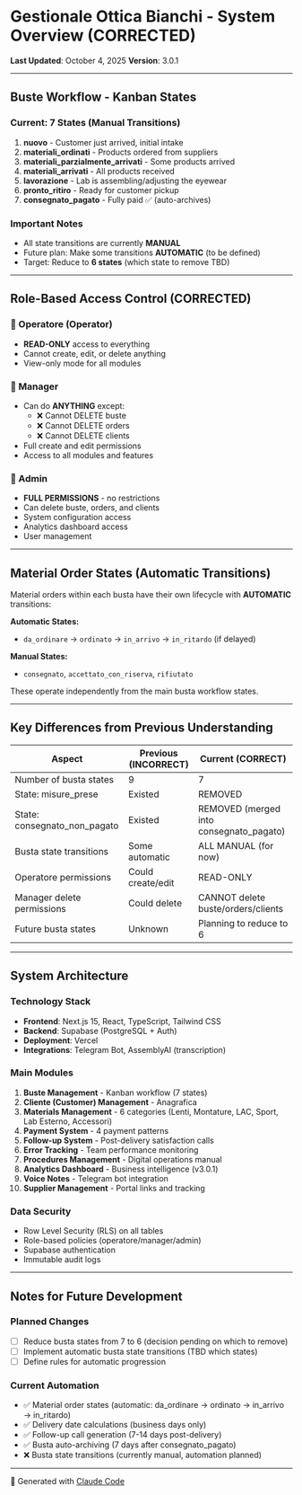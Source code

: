 # Gestionale Ottica Bianchi - System Overview (CORRECTED)

**Last Updated**: October 4, 2025
**Version**: 3.0.1

---

## Buste Workflow - Kanban States

### Current: 7 States (Manual Transitions)

1. **nuovo** - Customer just arrived, initial intake
2. **materiali_ordinati** - Products ordered from suppliers
3. **materiali_parzialmente_arrivati** - Some products arrived
4. **materiali_arrivati** - All products received
5. **lavorazione** - Lab is assembling/adjusting the eyewear
6. **pronto_ritiro** - Ready for customer pickup
7. **consegnato_pagato** - Fully paid ✅ (auto-archives)

### Important Notes
- All state transitions are currently **MANUAL**
- Future plan: Make some transitions **AUTOMATIC** (to be defined)
- Target: Reduce to **6 states** (which state to remove TBD)

---

## Role-Based Access Control (CORRECTED)

### 👤 Operatore (Operator)
- **READ-ONLY** access to everything
- Cannot create, edit, or delete anything
- View-only mode for all modules

### 👔 Manager
- Can do **ANYTHING** except:
  - ❌ Cannot DELETE buste
  - ❌ Cannot DELETE orders
  - ❌ Cannot DELETE clients
- Full create and edit permissions
- Access to all modules and features

### 🔑 Admin
- **FULL PERMISSIONS** - no restrictions
- Can delete buste, orders, and clients
- System configuration access
- Analytics dashboard access
- User management

---

## Material Order States (Automatic Transitions)

Material orders within each busta have their own lifecycle with **AUTOMATIC** transitions:

**Automatic States:**
- `da_ordinare` → `ordinato` → `in_arrivo` → `in_ritardo` (if delayed)

**Manual States:**
- `consegnato`, `accettato_con_riserva`, `rifiutato`

These operate independently from the main busta workflow states.

---

## Key Differences from Previous Understanding

| Aspect | Previous (INCORRECT) | Current (CORRECT) |
|--------|---------------------|-------------------|
| Number of busta states | 9 | 7 |
| State: misure_prese | Existed | REMOVED |
| State: consegnato_non_pagato | Existed | REMOVED (merged into consegnato_pagato) |
| Busta state transitions | Some automatic | ALL MANUAL (for now) |
| Operatore permissions | Could create/edit | READ-ONLY |
| Manager delete permissions | Could delete | CANNOT delete buste/orders/clients |
| Future busta states | Unknown | Planning to reduce to 6 |

---

## System Architecture

### Technology Stack
- **Frontend**: Next.js 15, React, TypeScript, Tailwind CSS
- **Backend**: Supabase (PostgreSQL + Auth)
- **Deployment**: Vercel
- **Integrations**: Telegram Bot, AssemblyAI (transcription)

### Main Modules
1. **Buste Management** - Kanban workflow (7 states)
2. **Cliente (Customer) Management** - Anagrafica
3. **Materials Management** - 6 categories (Lenti, Montature, LAC, Sport, Lab Esterno, Accessori)
4. **Payment System** - 4 payment patterns
5. **Follow-up System** - Post-delivery satisfaction calls
6. **Error Tracking** - Team performance monitoring
7. **Procedures Management** - Digital operations manual
8. **Analytics Dashboard** - Business intelligence (v3.0.1)
9. **Voice Notes** - Telegram bot integration
10. **Supplier Management** - Portal links and tracking

### Data Security
- Row Level Security (RLS) on all tables
- Role-based policies (operatore/manager/admin)
- Supabase authentication
- Immutable audit logs

---

## Notes for Future Development

### Planned Changes
- [ ] Reduce busta states from 7 to 6 (decision pending on which to remove)
- [ ] Implement automatic busta state transitions (TBD which states)
- [ ] Define rules for automatic progression

### Current Automation
- ✅ Material order states (automatic: da_ordinare → ordinato → in_arrivo → in_ritardo)
- ✅ Delivery date calculations (business days only)
- ✅ Follow-up call generation (7-14 days post-delivery)
- ✅ Busta auto-archiving (7 days after consegnato_pagato)
- ❌ Busta state transitions (currently manual, automation planned)

---

🤖 Generated with [Claude Code](https://claude.com/claude-code)
